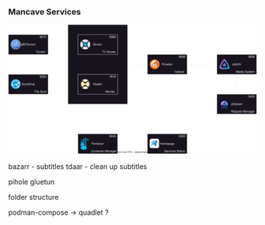 ### Mancave Services

![overview](homelab.drawio.svg)

bazarr - subtitles
tdaar - clean up subtitles

pihole
gluetun

folder structure

podman-compose -> quadlet ?
